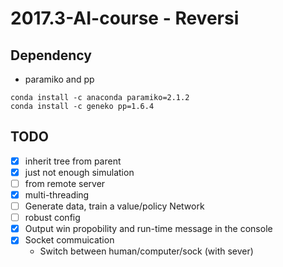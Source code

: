 # 2017.3-AI-course - Reversi
## Dependency 
- paramiko and pp
```
conda install -c anaconda paramiko=2.1.2
conda install -c geneko pp=1.6.4
```

## TODO
- [x] inherit tree from parent
- [x] just not enough simulation
- [ ] from remote server
- [x] multi-threading
- [ ] Generate data, train a value/policy Network
- [ ] robust config
- [x] Output win propobility and run-time message in the console
- [x] Socket commuication
	- Switch between human/computer/sock (with sever)